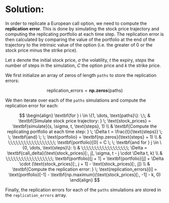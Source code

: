 

# __Solution:__

In order to replicate a European call option, we need to compute the **replication error**. This is done by simulating the stock price trajectory and computing the replicating portfolio at each time step. The replication error is then calculated by comparing the value of the portfolio at the end of the trajectory to the intrinsic value of the option (i.e. the greater of $0$ or the stock price minus the strike price).

Let $s$ denote the initial stock price, $\sigma$ the volatility, $t$ the expiry, $steps$ the number of steps in the simulation, $C$ the option price and $k$ the strike price.

We first initialize an array of zeros of length `paths` to store the replication errors:

$$\text{replication_errors} = \textbf{np.zeros}(\text{paths})$$

We then iterate over each of the `paths` simulations and compute the replication error for each:

$$
\begin{align}
\textbf{for } i \in \{1, \dots, \text{paths}\}: \;\; & \textbf{Simulate stock price trajectory: } \; \text{stock_prices} = \textbf{simulate}(s, \sigma, t, \text{steps}, 1) \\
& \textbf{Compute the replicating portfolio at each time step: } \; \Delta t = \frac{t}{\text{steps}} \; \; \textbf{and} \; \; \text{portfolio} = \textbf{np.zeros}(\text{steps} + 1) \\
& \;\;\;\;\;\;\;\;\;\;\;\;\;\;\;\;\;\; \textbf{portfolio}[0] = C \; \; \textbf{and for } j \in \{0, \dots, \text{steps}\}: \\
& \;\;\;\;\;\;\;\;\;\;\;\;\;\;\;\;\;\; \Delta = \textbf{call_delta}(\text{stock_prices}[:, j], \sigma, t - j \cdot \Delta t, k) \\
& \;\;\;\;\;\;\;\;\;\;\;\;\;\;\;\;\;\; \textbf{portfolio}[j + 1] = \textbf{portfolio}[j] + \Delta \cdot (\text{stock_prices}[:, j + 1] - \text{stock_prices}[:, j]) \\
& \textbf{Compute the replication error: } \; \text{replication_errors}[i] = \text{portfolio}[-1] - \textbf{np.maximum}(\text{stock_prices}[:, -1] - k, 0)
\end{align}
$$

Finally, the replication errors for each of the `paths` simulations are stored in the `replication_errors` array.